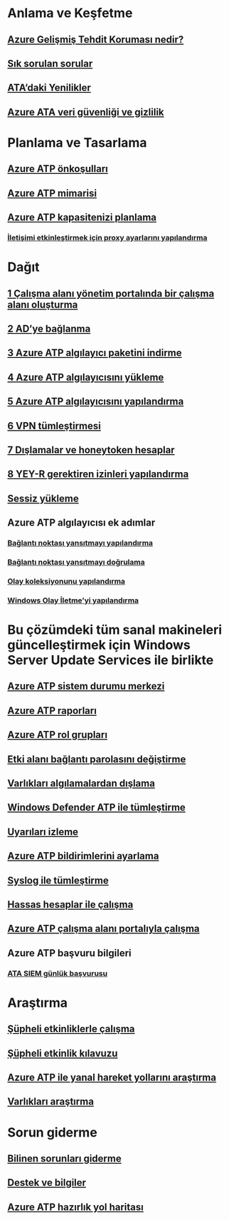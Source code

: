 # Anlama ve Keşfetme
## [Azure Gelişmiş Tehdit Koruması nedir?](what-is-atp.md)
## [Sık sorulan sorular](atp-technical-faq.md)
## [ATA’daki Yenilikler](atp-whats-new.md)
## [Azure ATA veri güvenliği ve gizlilik](atp-privacy-compliance.md)
# Planlama ve Tasarlama
## [Azure ATP önkoşulları](atp-prerequisites.md)
## [Azure ATP mimarisi](atp-architecture.md)
## [Azure ATP kapasitenizi planlama](atp-capacity-planning.md)
### [İletişimi etkinleştirmek için proxy ayarlarını yapılandırma](configure-proxy.md)
# Dağıt
## [1 Çalışma alanı yönetim portalında bir çalışma alanı oluşturma](install-atp-step1.md)
## [2 AD’ye bağlanma](install-atp-step2.md)
## [3 Azure ATP algılayıcı paketini indirme](install-atp-step3.md)
## [4 Azure ATP algılayıcısını yükleme](install-atp-step4.md)
## [5 Azure ATP algılayıcısını yapılandırma](install-atp-step5.md)
## [6 VPN tümleştirmesi](install-atp-step6-vpn.md)
## [7 Dışlamalar ve honeytoken hesaplar](install-atp-step7.md)
## [8 YEY-R gerektiren izinleri yapılandırma](install-atp-step8-samr.md)
## [Sessiz yükleme](ATP-silent-installation.md)
## Azure ATP algılayıcısı ek adımlar
### [Bağlantı noktası yansıtmayı yapılandırma](configure-port-mirroring.md)
### [Bağlantı noktası yansıtmayı doğrulama](validate-port-mirroring.md)
### [Olay koleksiyonunu yapılandırma](configure-event-collection.md)
### [Windows Olay İletme’yi yapılandırma](configure-event-forwarding.md)
# Bu çözümdeki tüm sanal makineleri güncelleştirmek için Windows Server Update Services ile birlikte
## [Azure ATP sistem durumu merkezi](atp-health-center.md)
## [Azure ATP raporları](reports.md)
## [Azure ATP rol grupları](atp-role-groups.md)
## [Etki alanı bağlantı parolasını değiştirme](modifying-atp-config-dcpassword.md)
## [Varlıkları algılamalardan dışlama](excluding-entities-from-detections.md)
## [Windows Defender ATP ile tümleştirme](integrate-wd-atp.md)
## [Uyarıları izleme](monitoring-alerts.md)
## [Azure ATP bildirimlerini ayarlama](notifications.md)
## [Syslog ile tümleştirme](setting-syslog.md)
## [Hassas hesaplar ile çalışma](sensitive-accounts.md)
## [Azure ATP çalışma alanı portalıyla çalışma](workspace-portal.md)
## Azure ATP başvuru bilgileri
### [ATA SIEM günlük başvurusu](cef-format-sa.md)
# Araştırma
## [Şüpheli etkinliklerle çalışma](working-with-suspicious-activities.md)
## [Şüpheli etkinlik kılavuzu](suspicious-activity-guide.md)
## [Azure ATP ile yanal hareket yollarını araştırma](use-case-lateral-movement-path.md)
## [Varlıkları araştırma](entity-profiles.md)
# Sorun giderme
## [Bilinen sorunları giderme](troubleshooting-atp-known-issues.md)
## [Destek ve bilgiler](atp-support.md)
## [Azure ATP hazırlık yol haritası](atp-resources.md)